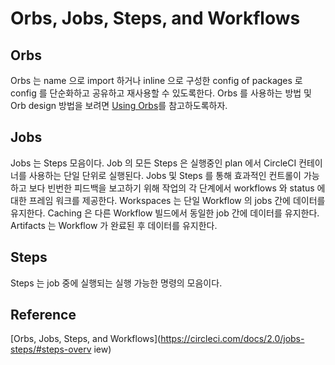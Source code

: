 # Orbs, Jobs, Steps, and Workflows

## Orbs
Orbs 는 name 으로 import 하거나 inline 으로 구성한 config of packages 로 config 를 단순화하고 공유하고 재사용할 수 있도록한다. Orbs 를 사용하는 방법 및 Orb design 방법을 보려면 [Using Orbs](https://circleci.com/docs/2.0/using-orbs/)를 참고하도록하자. 


## Jobs
Jobs 는 Steps 모음이다. Job 의 모든 Steps 은 실행중인 plan 에서 CircleCI 컨테이너를 사용하는 단일 단위로 실행된다. Jobs 및 Steps 를 통해 효과적인 컨트롤이 가능하고 보다 빈번한 피드백을 보고하기 위해 작업의 각 단계에서 workflows 와 status 에 대한 프레임 워크를 제공한다. Workspaces 는 단일 Workflow 의 jobs 간에 데이터를 유지한다. Caching 은 다른 Workflow 빌드에서 동일한 job 간에 데이터를 유지한다. Artifacts 는 Workflow 가 완료된 후 데이터를 유지한다.


## Steps
Steps 는 job 중에 실행되는 실행 가능한 명령의 모음이다.

## Reference
[Orbs, Jobs, Steps, and Workflows](https://circleci.com/docs/2.0/jobs-steps/#steps-overv
iew)
